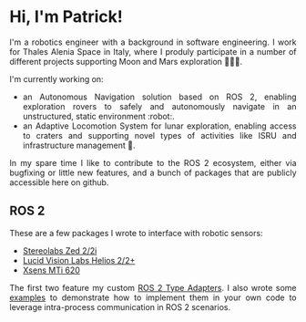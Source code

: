 # Hi, I'm Patrick!

<p align="justify">
I'm a robotics engineer with a background in software engineering. I work for Thales Alenia Space in Italy, where I produly participate in a number of different projects supporting Moon and Mars exploration 🚀🧑‍🚀.
</p>
<p align="justify">
I'm currently working on:
<ul align="justify">
<li>an Autonomous Navigation solution based on ROS 2, enabling exploration rovers to safely and autonomously navigate in an unstructured, static environment :robot:.</li>
<li>an Adaptive Locomotion System for lunar exploration, enabling access to craters and supporting novel types of activities like ISRU and infrastructure management 🚙.</li>
</ul align="justify">
</p>
<p align="justify">
In my spare time I like to contribute to the ROS 2 ecosystem, either via bugfixing or little new features, and a bunch of packages that are publicly accessible here on github.
</p>

## ROS 2
<p align="justify">
These are a few packages I wrote to interface with robotic sensors:
<ul align="justify">
<li><a href="https://github.com/roncapat/ROS2-HAL-Stereolabs-Zed2">Stereolabs Zed 2/2i</a></li>
<li><a href="https://github.com/roncapat/ROS2-HAL-LucidLabs-Helios2">Lucid Vision Labs Helios 2/2+</a></li>
<li><a href="https://github.com/roncapat/ROS2-HAL-Xsens-MTi-620">Xsens MTi 620</a></li>
</ul>
</p>

<p align="justify">
The first two feature my custom <a href="https://github.com/roncapat/ros2_native_adapters">ROS 2 Type Adapters</a>.
I also wrote some <a href="https://github.com/roncapat/ros2-native-adapters-examples">examples</a> to demonstrate how to implement them in your own code to leverage intra-process communication in ROS 2 scenarios.
</p>
